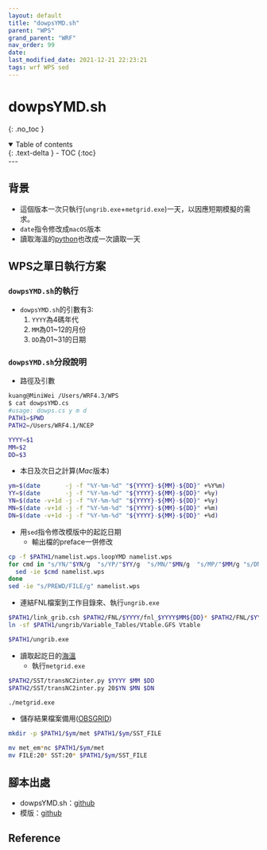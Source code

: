 ```yaml
---
layout: default
title: "dowpsYMD.sh"
parent: "WPS"
grand_parent: "WRF"
nav_order: 99
date:               
last_modified_date: 2021-12-21 22:23:21
tags: wrf WPS sed
---
```


# dowpsYMD.sh 

{: .no_toc }

<details open markdown="block">
  <summary>
    Table of contents
  </summary>
  {: .text-delta }
- TOC
{:toc}
</details>
---

## 背景
- 這個版本一次只執行(`ungrib.exe`+`metgrid.exe`)一天，以因應短期模擬的需求。
- `date`指令修改成`macOS`版本
- 讀取海溫的[python](https://sinotec2.github.io/Focus-on-Air-Quality/wind_models/SST/#python)也改成一次讀取一天

## WPS之單日執行方案

### `dowpsYMD.sh`的執行
- `dowpsYMD.sh`的引數有3:
  1. `YYYY`為4碼年代
  1. `MM`為01~12的月份
  1. `DD`為01~31的日期

### `dowpsYMD.sh`分段說明
- 路徑及引數

```bash
kuang@MiniWei /Users/WRF4.3/WPS
$ cat dowpsYMD.cs
#usage: dowps.cs y m d
PATH1=$PWD 
PATH2=/Users/WRF4.1/NCEP

YYYY=$1
MM=$2
DD=$3
```
- 本日及次日之計算(*Mac*版本)

```bash
ym=$(date       -j -f "%Y-%m-%d" "${YYYY}-${MM}-${DD}" +%Y%m)
YY=$(date       -j -f "%Y-%m-%d" "${YYYY}-${MM}-${DD}" +%y)
YN=$(date -v+1d -j -f "%Y-%m-%d" "${YYYY}-${MM}-${DD}" +%y)
MN=$(date -v+1d -j -f "%Y-%m-%d" "${YYYY}-${MM}-${DD}" +%m)
DN=$(date -v+1d -j -f "%Y-%m-%d" "${YYYY}-${MM}-${DD}" +%d)
```
- 用`sed`指令修改模版中的起訖日期
  - 輸出檔的preface一併修改

```bash
cp -f $PATH1/namelist.wps.loopYMD namelist.wps
for cmd in "s/YN/"$YN/g  "s/YP/"$YY/g  "s/MN/"$MN/g  "s/MP/"$MM/g "s/DN/"$DN/g  "s/DP/"$DD/g ;do 
  sed -ie $cmd namelist.wps
done
sed -ie "s/PREWD/FILE/g" namelist.wps
```
- 連結FNL檔案到工作目錄來、執行`ungrib.exe`

```bash
$PATH1/link_grib.csh $PATH2/FNL/$YYYY/fnl_$YYYY$MM${DD}* $PATH2/FNL/$YYYY/fnl_20$YN$MN${DN}* 
ln -sf $PATH1/ungrib/Variable_Tables/Vtable.GFS Vtable

$PATH1/ungrib.exe
```
- 讀取起訖日的[海溫](https://sinotec2.github.io/Focus-on-Air-Quality/wind_models/SST/#python)
  - 執行`metgrid.exe`

```bash  
$PATH2/SST/transNC2inter.py $YYYY $MM $DD
$PATH2/SST/transNC2inter.py 20$YN $MN $DN

./metgrid.exe
```
- 儲存結果檔案備用([OBSGRID](https://sinotec2.github.io/Focus-on-Air-Quality/wind_models/OBSGRID/obsYYMM_run.sh/))

```bash
mkdir -p $PATH1/$ym/met $PATH1/$ym/SST_FILE

mv met_em*nc $PATH1/$ym/met
mv FILE:20* SST:20* $PATH1/$ym/SST_FILE
```

## 腳本出處
- dowpsYMD.sh：[github](https://github.com/sinotec2/Focus-on-Air-Quality/blob/main/wind_models/WPS/dowpsYMD.sh_txt)
- 模版：[github](https://github.com/sinotec2/Focus-on-Air-Quality/blob/main/wind_models/WPS/namelist.wps.loopYMD)

## Reference
